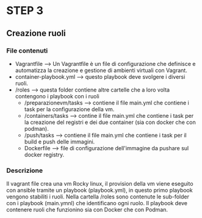 # STEP 3

## Creazione ruoli

### File contenuti

- Vagrantfile --> Un Vagrantfile è un file di configurazione che definisce e automatizza la creazione e gestione di ambienti virtuali con Vagrant.
- container-playbook.yml --> questo playbook deve svolgere i diversi ruoli.
- /roles --> questa folder contiene altre cartelle che a loro volta contengono i playbook con i ruoli
  - /preparazionevm/tasks --> contiene il file main.yml che contiene i task per la configurazione della vm.
  - /containers/tasks --> contine il file main.yml che contiene i task per la creazione del registri e dei due container (sia con docker che con podman).
  - /push/tasks --> contiene il file main.yml che contiene i task per il build e push delle immagini.
  - Dockerfile --> file di configurazione dell'immagine da pushare sul docker registry.

### Descrizione

Il vagrant file crea una vm Rocky linux, il provision della vm viene eseguito con ansible tramite un playbook (playbook.yml), in questo primo playbook vengono stabiliti i ruoli.
Nella cartella /roles sono contenute le sub-folder con i playbook (main.ymnl) che identificano ogni ruolo.
Il playbook deve contenere ruoli che funzionino sia con Docker che con Podman.
